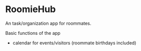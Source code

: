 # RoomieHub
An task/organization app for roommates.


Basic functions of the app

- calendar for events/visitors (roommate birthdays included)
